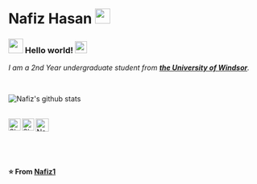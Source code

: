 # Nafiz Hasan&nbsp;<img src="https://github.com/TheDudeThatCode/TheDudeThatCode/blob/master/Assets/Mario_Hello_Big.gif" width="30px">

### <img src="https://github.com/TheDudeThatCode/TheDudeThatCode/blob/master/Assets/Hi.gif" width="29px"> Hello world!&nbsp;<img src="https://github.com/TheDudeThatCode/TheDudeThatCode/blob/master/Assets/Earth.gif" width="24px">

<p>
  <em>
    I am a 2nd Year undergraduate student from <a href="https://www.uwindsor.ca/"> <b>the University of Windsor</b></a>. <br>
  </em>  
</p>


<br>


![Nafiz's github stats](https://github-readme-stats.vercel.app/api?username=Nafiz1&show_icons=true&hide_border=true)

<br>

  <a href="https://www.linkedin.com/in/nafiz-hasan-2581461a6/">
    <img align="left" alt="Shubhamdeep Jha | Linkedin" width="24px" src="https://github.com/TheDudeThatCode/TheDudeThatCode/blob/master/Assets/Linkedin.svg" />
  </a>
  <a href="https://www.instagram.com/nafiz1_/">
    <img align="left" alt="Shubhamdeep Jha | Instagram" width="24px" src="https://github.com/TheDudeThatCode/TheDudeThatCode/blob/master/Assets/Instagram.svg" />
  </a>
  <a href="mailto:Nafizh007@gmail.com">
    <img align="left" alt="Nafiz Hasan | Gmail" width="26px" src="https://github.com/TheDudeThatCode/TheDudeThatCode/blob/master/Assets/Gmail.svg" />
  </a>

<br><br><br><br>

**⭐️ From [Nafiz1](https://github.com/Nafiz1)**
